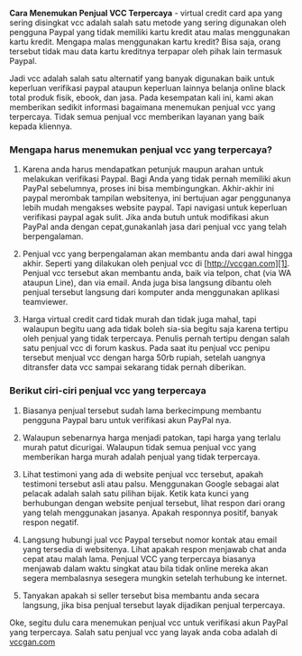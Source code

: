 **Cara Menemukan Penjual VCC Terpercaya** - virtual credit card apa yang sering disingkat vcc adalah salah satu metode yang sering digunakan oleh pengguna Paypal yang tidak memiliki kartu kredit atau malas menggunakan kartu kredit. Mengapa malas menggunakan kartu kredit? Bisa saja, orang tersebut tidak mau data kartu kreditnya terpapar oleh pihak lain termasuk Paypal. 

Jadi vcc adalah salah satu alternatif yang banyak digunakan baik untuk keperluan verifikasi paypal ataupun keperluan lainnya belanja online black total produk fisik, ebook, dan jasa. Pada kesempatan kali ini, kami akan memberikan sedikit informasi bagaimana menemukan penjual vcc yang terpercaya. Tidak semua penjual vcc memberikan layanan yang baik kepada kliennya. 

### Mengapa harus menemukan penjual vcc yang terpercaya? 

  1. Karena anda harus mendapatkan petunjuk maupun arahan untuk melakukan verifikasi Paypal. Bagi Anda yang tidak pernah memiliki akun PayPal sebelumnya, proses ini bisa membingungkan. Akhir-akhir ini paypal merombak tampilan websitenya, ini bertujuan agar penggunanya lebih mudah mengakses website paypal. Tapi navigasi untuk keperluan verifikasi paypal agak sulit. Jika anda butuh untuk modifikasi akun PayPal anda dengan cepat,gunakanlah jasa dari penjual vcc yang telah berpengalaman. 

  2. Penjual vcc yang berpengalaman akan membantu anda dari awal hingga akhir. Seperti yang dilakukan oleh penjual vcc di [http://vccgan.com][1]. Penjual vcc tersebut akan membantu anda, baik via telpon, chat (via WA ataupun Line), dan via email. Anda juga bisa langsung dibantu oleh penjual tersebut langsung dari komputer anda menggunakan aplikasi teamviewer. 

  3. Harga virtual credit card tidak murah dan tidak juga mahal, tapi walaupun begitu uang ada tidak boleh sia-sia begitu saja karena tertipu oleh penjual yang tidak terpercaya. Penulis pernah tertipu dengan salah satu penjual vcc di forum kaskus. Pada saat itu penjual vcc penipu tersebut menjual vcc dengan harga 50rb rupiah, setelah uangnya ditransfer data vcc sampai sekarang tidak pernah diberikan. 

### Berikut ciri-ciri penjual vcc yang terpercaya 

  1. Biasanya penjual tersebut sudah lama berkecimpung membantu pengguna Paypal baru untuk verifikasi akun PayPal nya. 

  2. Walaupun sebenarnya harga menjadi patokan, tapi harga yang terlalu murah patut dicurigai. Walaupun tidak semua penjual vcc yang memberikan harga murah adalah penjual yang tidak terpercaya. 

  3. Lihat testimoni yang ada di website penjual vcc tersebut, apakah testimoni tersebut asli atau palsu. Menggunakan Google sebagai alat pelacak adalah salah satu pilihan bijak. Ketik kata kunci yang berhubungan dengan website penjual tersebut, lihat respon dari orang yang telah menggunakan jasanya. Apakah responnya positif, banyak respon negatif. 

  4. Langsung hubungi jual vcc Paypal tersebut nomor kontak atau email yang tersedia di websitenya. Lihat apakah respon menjawab chat anda cepat atau malah lama. Penjual VCC yang terpercaya biasanya menjawab dalam waktu singkat atau bila tidak online mereka akan segera membalasnya sesegera mungkin setelah terhubung ke internet. 

  5. Tanyakan apakah si seller tersebut bisa membantu anda secara langsung, jika bisa penjual tersebut layak dijadikan penjual terpercaya. 

Oke, segitu dulu cara menemukan penjual vcc untuk verifikasi akun PayPal yang terpercaya. Salah satu penjual vcc yang layak anda coba adalah di [vccgan.com][1]

[1]: http://vccgan.com
